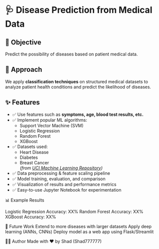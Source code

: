# 🩺 Disease Prediction from Medical Data

## 📌 Objective
Predict the possibility of diseases based on patient medical data.

## 🔬 Approach
We apply **classification techniques** on structured medical datasets to analyze patient health conditions and predict the likelihood of diseases.

## ✨ Features
- ✅ Use features such as **symptoms, age, blood test results, etc.**
- ✅ Implement popular ML algorithms:
  - Support Vector Machine (SVM)
  - Logistic Regression
  - Random Forest
  - XGBoost
- ✅ Datasets used:
  - Heart Disease
  - Diabetes
  - Breast Cancer  
  *(from [UCI Machine Learning Repository](https://archive.ics.uci.edu/))*
- ✅ Data preprocessing & feature scaling pipeline
- ✅ Model training, evaluation, and comparison
- ✅ Visualization of results and performance metrics
- ✅ Easy-to-use Jupyter Notebook for experimentation

📊 Example Results

Logistic Regression Accuracy: XX%
Random Forest Accuracy: XX%
XGBoost Accuracy: XX%

📌 Future Work
Extend to more diseases with larger datasets
Apply deep learning (ANNs, CNNs)
Deploy model as a web app using Flask/Streamlit

🙋‍♂️ Author
Made with ❤️ by Shad (Shad777777)

